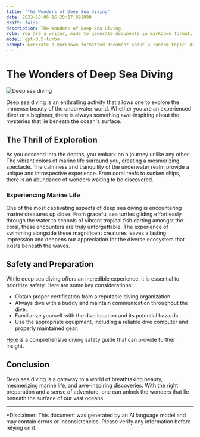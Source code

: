 ```yaml
---
title: 'The Wonders of Deep Sea Diving'
date: 2023-10-06 16:20:17.892098
draft: false
description: The Wonders of Deep Sea Diving
role: You are a writer, made to generate documents in markdown format. It is very important that all of the documents you generate are in valid markdown format.
model: gpt-3.5-turbo
prompt: Generate a markdown formatted document about a random topic. At the bottom, include a disclaimer explaining that the document was generated by you. The first line of the document should be the title. Make sure that the entire document is in proper markdown format, using a mix of various tags to make the document visually appealing.
---
```


# The Wonders of Deep Sea Diving

![Deep sea diving](https://example.com/deep-sea-diving-image.jpg)

Deep sea diving is an enthralling activity that allows one to explore the immense beauty of the underwater world. Whether you are an experienced diver or a beginner, there is always something awe-inspiring about the mysteries that lie beneath the ocean's surface.

## The Thrill of Exploration

As you descend into the depths, you embark on a journey unlike any other. The vibrant colors of marine life surround you, creating a mesmerizing spectacle. The calmness and tranquility of the underwater realm provide a unique and introspective experience. From coral reefs to sunken ships, there is an abundance of wonders waiting to be discovered.

### Experiencing Marine Life

One of the most captivating aspects of deep sea diving is encountering marine creatures up close. From graceful sea turtles gliding effortlessly through the water to schools of vibrant tropical fish darting amongst the coral, these encounters are truly unforgettable. The experience of swimming alongside these magnificent creatures leaves a lasting impression and deepens our appreciation for the diverse ecosystem that exists beneath the waves.

## Safety and Preparation

While deep sea diving offers an incredible experience, it is essential to prioritize safety. Here are some key considerations:

- Obtain proper certification from a reputable diving organization.
- Always dive with a buddy and maintain communication throughout the dive.
- Familiarize yourself with the dive location and its potential hazards.
- Use the appropriate equipment, including a reliable dive computer and properly maintained gear.

[Here](https://example.com/diving-safety-guide.pdf) is a comprehensive diving safety guide that can provide further insight.

## Conclusion

Deep sea diving is a gateway to a world of breathtaking beauty, mesmerizing marine life, and awe-inspiring discoveries. With the right preparation and a sense of adventure, one can unlock the wonders that lie beneath the surface of our vast oceans.

---

*Disclaimer: This document was generated by an AI language model and may contain errors or inconsistencies. Please verify any information before relying on it.